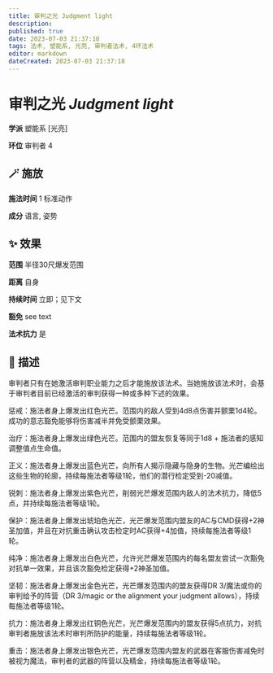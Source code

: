 ```yaml
---
title: 审判之光 Judgment light
description: 
published: true
date: 2023-07-03 21:37:18
tags: 法术, 塑能系, 光亮, 审判者法术, 4环法术
editor: markdown
dateCreated: 2023-07-03 21:37:18
---
```


# **审判之光** *Judgment light*

**学派** 塑能系 \[光亮\] 

**环位** 审判者 4

## 🪄 施放

**施法时间** 1 标准动作

**成分** 语言, 姿势

## ✨ 效果  

**范围** 半径30尺爆发范围

**距离** 自身  

**持续时间** 立即；见下文 

**豁免** see text

**法术抗力** 是

## 📖 描述

审判者只有在她激活审判职业能力之后才能施放该法术。当她施放该法术时，会基于审判者目前已经激活的审判获得一种或多种下述的效果。

惩戒：施法者身上爆发出红色光芒。范围内的敌人受到4d8点伤害并颤栗1d4轮。成功的意志豁免能够将伤害减半并免受颤栗效果。

治疗：施法者身上爆发出绿色光芒。范围内的盟友恢复等同于1d8 + 施法者的感知调整值点生命值。

正义：施法者身上爆发出蓝色光芒，向所有人揭示隐藏与隐身的生物。光芒编绘出这些生物的轮廓，持续每施法者等级1轮，他们的潜行检定受到-20减值。

锐刺：施法者身上爆发出紫色光芒，削弱光芒爆发范围内敌人的法术抗力，降低5点，并持续每施法者等级1轮。

保护：施法者身上爆发出琥珀色光芒，光芒爆发范围内盟友的AC与CMD获得+2神圣加值，并且在对抗重击确认攻击检定时AC获得+4加值，持续每施法者等级1轮。

纯净：施法者身上爆发出白色光芒，允许光芒爆发范围内的每名盟友尝试一次豁免对抗单一效果，并且该次豁免检定获得+2神圣加值。

坚韧：施法者身上爆发出金色光芒，光芒爆发范围内的盟友获得DR 3/魔法或你的审判给予的阵营（DR 3/magic or the alignment your judgment allows），持续每施法者等级1轮。

抗力：施法者身上爆发出红铜色光芒，光芒爆发范围内的盟友获得5点抗力，对抗审判者施放该法术时审判所防护的能量，持续每施法者等级1轮。

重击：施法者身上爆发出银色光芒，光芒爆发范围内盟友的武器在客服伤害减免时被视为魔法，审判者的武器的阵营以及精金，持续每施法者等级1轮。
    